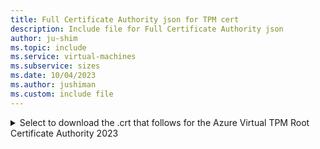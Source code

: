 ```yaml
---
title: Full Certificate Authority json for TPM cert
description: Include file for Full Certificate Authority json
author: ju-shim
ms.topic: include
ms.service: virtual-machines
ms.subservice: sizes
ms.date: 10/04/2023
ms.author: jushiman
ms.custom: include file
---
```


<details>
<summary>Select to download the .crt that follows for the Azure Virtual TPM Root Certificate Authority 2023</summary>

[Azure Virtual TPM Root Certificate Authority 2023](https://www.microsoft.com/pkiops/certs/Azure%20Virtual%20TPM%20Root%20Certificate%20Authority%202023.crt)

</details>
